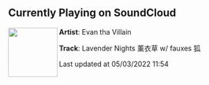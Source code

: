 ## Currently Playing on SoundCloud

[<img align="left" width="100" src="https://i1.sndcdn.com/artworks-6lzRlRMvHSfO5NEt-enaG2Q-t500x500.jpg">](https://soundcloud.com/evan-tha-villain/lavender-nights-w-fauxes)

**Artist**: Evan tha Villain 

**Track**: Lavender Nights 薰衣草 w/ fauxes 狐

Last updated at 05/03/2022 11:54
